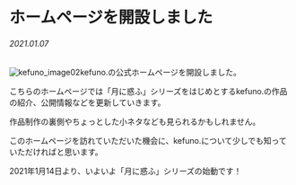 # ホームページを開設しました
###### 2021.01.07

![kefuno_image02](assets/kefuno_image02.jpg)kefuno.の公式ホームページを開設しました。

こちらのホームページでは「月に惑ふ」シリーズをはじめとするkefuno.の作品の紹介、公開情報などを更新していきます。

作品制作の裏側やちょっとした小ネタなども見られるかもしれません。



このホームページを訪れていただいた機会に、kefuno.について少しでも知っていただければと思います。



2021年1月14日より、いよいよ「月に惑ふ」シリーズの始動です！